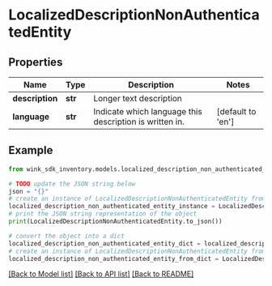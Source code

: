 # LocalizedDescriptionNonAuthenticatedEntity


## Properties

Name | Type | Description | Notes
------------ | ------------- | ------------- | -------------
**description** | **str** | Longer text description | 
**language** | **str** | Indicate which language this description is written in. | [default to 'en']

## Example

```python
from wink_sdk_inventory.models.localized_description_non_authenticated_entity import LocalizedDescriptionNonAuthenticatedEntity

# TODO update the JSON string below
json = "{}"
# create an instance of LocalizedDescriptionNonAuthenticatedEntity from a JSON string
localized_description_non_authenticated_entity_instance = LocalizedDescriptionNonAuthenticatedEntity.from_json(json)
# print the JSON string representation of the object
print(LocalizedDescriptionNonAuthenticatedEntity.to_json())

# convert the object into a dict
localized_description_non_authenticated_entity_dict = localized_description_non_authenticated_entity_instance.to_dict()
# create an instance of LocalizedDescriptionNonAuthenticatedEntity from a dict
localized_description_non_authenticated_entity_from_dict = LocalizedDescriptionNonAuthenticatedEntity.from_dict(localized_description_non_authenticated_entity_dict)
```
[[Back to Model list]](../README.md#documentation-for-models) [[Back to API list]](../README.md#documentation-for-api-endpoints) [[Back to README]](../README.md)


